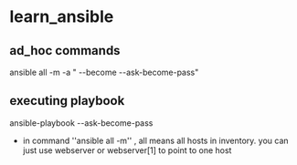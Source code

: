 # learn_ansible
## ad_hoc commands
ansible all -m <module> -a "<args for this module> --become --ask-become-pass"  
## executing playbook
ansible-playbook --ask-become-pass <path to playbook>  


- in command ''ansible all -m'' , all means all hosts in inventory. you can just use webserver or webserver[1] to point to one host
